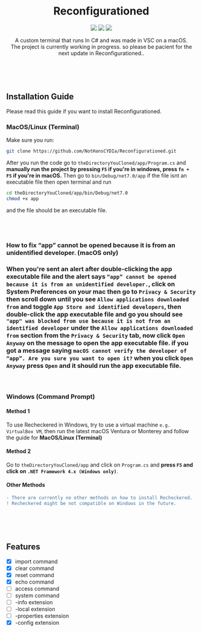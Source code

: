 <h1 align="center">Reconfigurationed </h1>


<p align="center"><img src="https://img.shields.io/badge/Version-v2.0-informational?style=flat&logo=csharp"> <img src="https://img.shields.io/badge/Compatible%20With-Macbook%2C%20Linux%20%26%20Windows-important"> <img src="https://img.shields.io/badge/License-MIT-inactive"></p>

<p align="center">
  A custom terminal that runs In C# and was made in VSC on a macOS. <br>
  The project is currently working in progress. so please be pacient for the next update in Reconfigurationed..
  


  
  
  
  
  
</p>
<br><br><br>

<h2>Installation Guide</h2>
Please read this guide if you want to install Reconfigurationed. <br>

<h3>MacOS/Linux (Terminal)</h3>

Make sure you run: 

```bash
git clone https://github.com/NotHansCYDIa/Reconfigurationed.git
```

After you run the code go to `theDirectoryYouCloned/app/Program.cs` and <b>manually run the project by pressing `F5` if you're in windows, press `fn + F5` if you're in macOS.</b> Then go to `bin/Debug/net7.0/app` if the file isnt an executable file then open terminal and run 
```bash
cd theDirectoryYouCloned/app/bin/Debug/net7.0
chmod +x app
```
and the file should be an executable file. <br><br><br><br>



<h3>How to fix “app” cannot be opened because it is from an unidentified developer. (macOS only)<h3>

When you're sent an alert after double-clicking the app executable file and the alert says `“app” cannot be opened because it is from an unidentified developer.`, click on System Preferences on your mac then go to `Privacy & Security` then scroll down until you see `Allow applications downloaded from` and toggle `App Store and identified developers`, then double-click the app executable file and go you should see `"app" was blocked from use because it is not from an identified developer` under the `Allow applications downloaded from` section from the `Privacy & Security` tab, now click `Open Anyway` on the message to open the app executable file. if you got a message saying `macOS cannot verify the developer of “app”. Are you sure you want to open it?` when you click `Open Anyway` press `Open` and it should run the app executable file. <br><br><br>




<h3>Windows (Command Prompt)</h3>

<h4>Method 1</h4>

To use Recheckered in Windows, try to use a virtual machine `e.g. VirtualBox VM`, then run the latest macOS Ventura or Monterey and follow the guide for <b>MacOS/Linux (Terminal)</b>

<h4> Method 2</h4>

Go to `theDirectoryYouCloned/app` and click on `Program.cs` and <b>press `F5` and click on `.NET Framework 4.x (Windows only)`</b>.

<h4>Other Methods</h4>

```diff
- There are currently no other methods on how to install Recheckered.
! Recheckered might be not compatible on Windows in the future.
```




<br><br><br>

<h2>Features</h2>

- [x] import command
- [x] clear command
- [x] reset command
- [x] echo command
- [ ] access command
- [ ] system command
- [ ] -info extension
- [ ] -local extension
- [ ] -properties extension
- [x] -config extension

